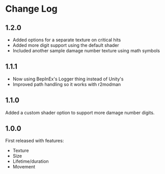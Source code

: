 # Change Log

## 1.2.0
- Added options for a separate texture on critical hits
- Added more digit support using the default shader
- Included another sample damage number texture using math symbols

## 1.1.1
- Now using BepInEx's Logger thing instead of Unity's
- Improved path handling so it works with r2modman

## 1.1.0
Added a custom shader option to support more damage number digits.

## 1.0.0
First released with features:
- Texture
- Size
- Lifetime/duration
- Movement